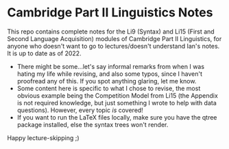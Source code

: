 # Cambridge Part II Linguistics Notes

This repo contains complete notes for the Li9 (Syntax) and Li15 (First and Second Language Acquisition) modules of Cambridge Part II Linguistics, for anyone who doesn't want to go to lectures/doesn't understand Ian's notes. It is up to date as of 2022.

- There might be some...let's say informal remarks from when I was hating my life while revising, and also some typos, since I haven't proofread any of this. If you spot anything glaring, let me know.
- Some content here is specific to what I chose to revise, the most obvious example being the Competition Model from Li15 (the Appendix is not required knowledge, but just something I wrote to help with data questions). However, every topic *is* covered!
- If you want to run the LaTeX files locally, make sure you have the qtree package installed, else the syntax trees won't render.

Happy lecture-skipping ;)
